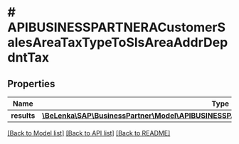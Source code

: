 # # APIBUSINESSPARTNERACustomerSalesAreaTaxTypeToSlsAreaAddrDepdntTax

## Properties

Name | Type | Description | Notes
------------ | ------------- | ------------- | -------------
**results** | [**\BeLenka\SAP\BusinessPartner\Model\APIBUSINESSPARTNERACustSlsAreaAddrDepdntTaxInfoType[]**](APIBUSINESSPARTNERACustSlsAreaAddrDepdntTaxInfoType.md) |  | [optional]

[[Back to Model list]](../../README.md#models) [[Back to API list]](../../README.md#endpoints) [[Back to README]](../../README.md)
